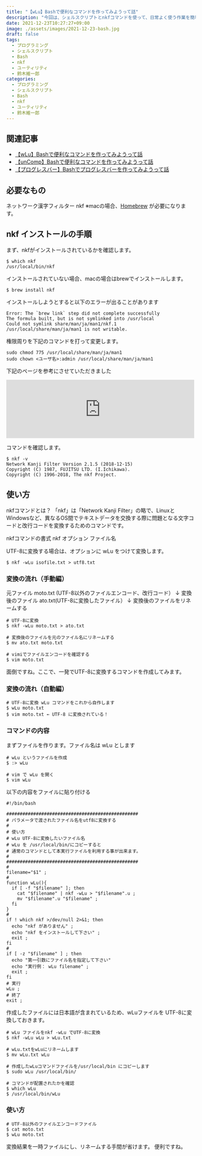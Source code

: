 ```yaml
---
title: "【wLu】Bashで便利なコマンドを作ってみようって話" 
description: "今回は、シェルスクリプトとnkfコマンドを使って、日常よく使う作業を簡単にしてみようって話です"
date: 2021-12-23T10:27:27+09:00
image: ./assets/images/2021-12-23-bash.jpg
draft: false
tags:
  - プログラミング
  - シェルスクリプト
  - Bash
  - nkf
  - ユーティリティ
  - 鈴木維一郎
categories:
  - プログラミング
  - シェルスクリプト
  - Bash
  - nkf
  - ユーティリティ
  - 鈴木維一郎
---
```


## 関連記事
- [【wLu】Bashで便利なコマンドを作ってみようって話](https://suzukiiichiro.github.io/posts/2021-12-23-suzuki/)
- [【unComp】Bashで便利なコマンドを作ってみようって話](https://suzukiiichiro.github.io/posts/2021-12-23-02-suzuki/)
- [【プログレスバー】Bashでプログレスバーを作ってみようって話](https://suzukiiichiro.github.io/posts/2021-12-23-03-suzuki/)

## 必要なもの

ネットワーク漢字フィルター nkf
※macの場合、[Homebrew](https://brew.sh/index_ja "Homebrew") が必要になります。

## nkf インストールの手順
まず、nkfがインストールされているかを確認します。
```
$ which nkf 
/usr/local/bin/nkf
```

インストールされていない場合、macの場合はbrewでインストールします。
```
$ brew install nkf 
```

インストールしようとすると以下のエラーが出ることがあります
```
Error: The `brew link` step did not complete successfully
The formula built, but is not symlinked into /usr/local
Could not symlink share/man/ja/man1/nkf.1
/usr/local/share/man/ja/man1 is not writable.

```

権限周りを下記のコマンドを打って変更します。
```
sudo chmod 775 /usr/local/share/man/ja/man1
sudo chown <ユーザ名>:admin /usr/local/share/man/ja/man1
```
下記のページを参考にさせていただきました
<p><iframe src="https://hatenablog-parts.com/embed?url=https%3A%2F%2Fblog.kozakana.net%2F2018%2F09%2Fhomebrew_link_error%2F" title="Homebrewでインストール時にlinkが出来ないエラー | Simple is Beautiful." class="embed-card embed-webcard" scrolling="no" frameborder="0" style="display: block; width: 100%; height: 155px; max-width: 500px; margin: 10px 0px;"></iframe></p>

コマンドを確認します。
```
$ nkf -v
Network Kanji Filter Version 2.1.5 (2018-12-15)
Copyright (C) 1987, FUJITSU LTD. (I.Ichikawa).
Copyright (C) 1996-2018, The nkf Project.
```

##  使い方
nkfコマンドとは？
「nkf」は「Network Kanji Filter」の略で、LinuxとWindowsなど、異なるOS間でテキストデータを交換する際に問題となる文字コードと改行コードを変換するためのコマンドです。

nkfコマンドの書式
nkf オプション ファイル名

UTF-8に変換する場合は、オプションに wLu をつけて変換します。
```
$ nkf -wLu isofile.txt > utf8.txt
```

### 変換の流れ（手動編）

元ファイル  moto.txt (UTF-8以外のファイルエンコード、改行コード）
  ↓
変換後のファイル ato.txt(UTF-8に変換したファイル）
  ↓
変換後のファイルをリネームする
```
# UTF-8に変換
$ nkf -wLu moto.txt > ato.txt

# 変換後のファイルを元のファイル名にリネームする
$ mv ato.txt moto.txt

# vimiでファイルエンコードを確認する
$ vim moto.txt
```

面倒ですね。ここで、一発でUTF-8に変換するコマンドを作成してみます。


###  変換の流れ（自動編）
```
# UTF-8に変換 wLu コマンドをこれから自作します
$ wLu moto.txt
$ vim moto.txt ← UTF-8 に変換されている！
```

### コマンドの内容

まずファイルを作ります。ファイル名は wLu とします
```
# wLu というファイルを作成
$ :> wLu

# vim で wLu を開く
$ vim wLu 
```

以下の内容をファイルに貼り付ける

```
#!/bin/bash

#################################################
# パラメータで渡されたファイル名をutf8に変換する
#
# 使い方
# wLu UTF-8に変換したいファイル名
# wLu を /usr/local/bin/にコピーすると
# 通常のコマンドとして本実行ファイルを利用する事が出来ます。
#
#################################################
#
filename="$1" ;
#
function wLu(){
  if [ -f "$filename" ]; then
    cat "$filename" | nkf -wLu > "$filename".u ;
    mv "$filename".u "$filename" ;
  fi
}
#
if ! which nkf >/dev/null 2>&1; then
  echo "nkf がありません" ;
  echo "nkf をインストールして下さい" ; 
  exit ;
fi
#
if [ -z "$filename" ] ; then
  echo "第一引数にファイル名を指定して下さい"
  echo "実行例： wLu filename" ;  
  exit ;
fi
# 実行
wLu ;
# 終了
exit ;
```

作成したファイルには日本語が含まれているため、wLuファイルを UTF-8に変換しておきます。
```
# wLu ファイルをnkf -wLu でUTF-8に変換
$ nkf -wLu wLu > wLu.txt

# wLu.txtをwLuにリネームします
$ mv wLu.txt wLu

# 作成したwLuコマンドファイルを/usr/local/bin にコピーします
$ sudo wLu /usr/local/bin/

# コマンドが配置されたかを確認
$ which wLu
$ /usr/local/bin/wLu
```

### 使い方

```
# UTF-8以外のファイルエンコードファイル
$ cat moto.txt
$ wLu moto.txt
```

変換結果を一時ファイルにし、リネームする手間が省けます。
便利ですね。



